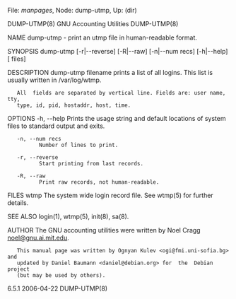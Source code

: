 File: *manpages*,  Node: dump-utmp,  Up: (dir)

DUMP-UTMP(8)               GNU Accounting Utilities               DUMP-UTMP(8)



NAME
       dump-utmp - print an utmp file in human-readable format.


SYNOPSIS
       dump-utmp  [-r|--reverse]  [-R|--raw]  [-n|--num  recs]  [-h|--help]  [
       files]


DESCRIPTION
       dump-utmp filename prints a list of all logins. This  list  is  usually
       written in /var/log/wtmp.

       All  fields are separated by vertical line. Fields are: user name, tty,
       type, id, pid, hostaddr, host, time.


OPTIONS
       -h, --help
              Prints the usage string and default locations of system files to
              standard output and exits.

       -n, --num recs
              Number of lines to print.

       -r, --reverse
              Start printing from last records.

       -R, --raw
              Print raw records, not human-readable.


FILES
       wtmp   The  system  wide  login  record  file.  See wtmp(5) for further
              details.


SEE ALSO
       login(1), wtmp(5), init(8), sa(8).


AUTHOR
       The   GNU   accounting   utilities   were   written   by   Noel   Cragg
       <noel@gnu.ai.mit.edu>.

       This manual page was written by Ognyan Kulev <ogi@fmi.uni-sofia.bg> and
       updated by Daniel Baumann <daniel@debian.org> for  the  Debian  project
       (but may be used by others).



6.5.1                             2006-04-22                      DUMP-UTMP(8)
